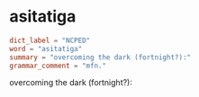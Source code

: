 # asitatiga

``` toml
dict_label = "NCPED"
word = "asitatiga"
summary = "overcoming the dark (fortnight?):"
grammar_comment = "mfn."
```

overcoming the dark (fortnight?):

